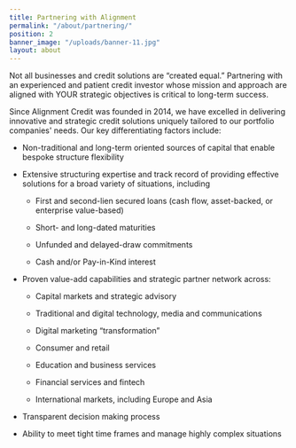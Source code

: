 ```yaml
---
title: Partnering with Alignment
permalink: "/about/partnering/"
position: 2
banner_image: "/uploads/banner-11.jpg"
layout: about
---
```


Not all businesses and credit solutions are “created equal.” Partnering with an experienced and patient credit investor whose mission and approach are aligned with YOUR strategic objectives is critical to long-term success.

Since Alignment Credit was founded in 2014, we have excelled in delivering innovative and strategic credit solutions uniquely tailored to our portfolio companies' needs. Our key differentiating factors include:

* Non-traditional and long-term oriented sources of capital that enable bespoke structure flexibility

* Extensive structuring expertise and track record of providing effective solutions for a broad variety of situations, including

  * First and second-lien secured loans (cash flow, asset-backed, or enterprise value-based)

  * Short- and long-dated maturities

  * Unfunded and delayed-draw commitments

  * Cash and/or Pay-in-Kind interest

* Proven value-add capabilities and strategic partner network across:

  * Capital markets and strategic advisory

  * Traditional and digital technology, media and communications

  * Digital marketing “transformation”

  * Consumer and retail

  * Education and business services

  * Financial services and fintech

  * International markets, including Europe and Asia

* Transparent decision making process

* Ability to meet tight time frames and manage highly complex situations